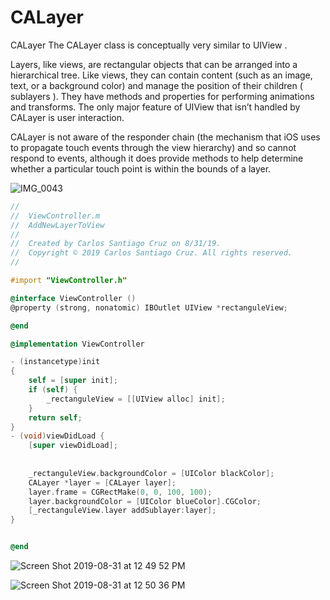 # CALayer

CALayer The CALayer class is conceptually very similar to UIView . 

Layers, like views, are rectangular objects that can be arranged into a hierarchical tree. Like views, they can contain content (such as an image, text, or a background color) and manage the position of their children ( sublayers ). They have methods and properties for performing animations and transforms. The only major feature of UIView that isn’t handled by CALayer is user interaction.

CALayer is not aware of the responder chain (the mechanism that iOS uses to propagate touch events through the view hierarchy) and so cannot respond to events, although it does provide methods to help determine whether a particular touch point is within the bounds of a layer.

![IMG_0043](https://user-images.githubusercontent.com/24994818/72082226-71f43f80-32c5-11ea-98eb-04831a3762ab.PNG)

``` objective-c
//
//  ViewController.m
//  AddNewLayerToView
//
//  Created by Carlos Santiago Cruz on 8/31/19.
//  Copyright © 2019 Carlos Santiago Cruz. All rights reserved.
//

#import "ViewController.h"

@interface ViewController ()
@property (strong, nonatomic) IBOutlet UIView *rectanguleView;

@end

@implementation ViewController

- (instancetype)init
{
    self = [super init];
    if (self) {
        _rectanguleView = [[UIView alloc] init];
    }
    return self;
}
- (void)viewDidLoad {
    [super viewDidLoad];
    
    
    _rectanguleView.backgroundColor = [UIColor blackColor];
    CALayer *layer = [CALayer layer];
    layer.frame = CGRectMake(0, 0, 100, 100);
    layer.backgroundColor = [UIColor blueColor].CGColor;
    [_rectanguleView.layer addSublayer:layer];
}


@end
```

![Screen Shot 2019-08-31 at 12 49 52 PM](https://user-images.githubusercontent.com/24994818/64067421-d869a280-cbed-11e9-8767-87c802818fb8.png)

![Screen Shot 2019-08-31 at 12 50 36 PM](https://user-images.githubusercontent.com/24994818/64067429-f8996180-cbed-11e9-9338-d8f320ecf106.png)

